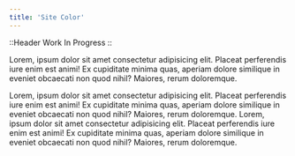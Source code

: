 ```yaml
---
title: 'Site Color'
---
```


::Header
Work In Progress
::

Lorem, ipsum dolor sit amet consectetur adipisicing elit. Placeat perferendis iure enim est animi! Ex cupiditate minima quas, aperiam dolore similique in eveniet obcaecati non quod nihil? Maiores, rerum doloremque.

Lorem, ipsum dolor sit amet consectetur adipisicing elit. Placeat perferendis iure enim est animi! Ex cupiditate minima quas, aperiam dolore similique in eveniet obcaecati non quod nihil? Maiores, rerum doloremque.
Lorem, ipsum dolor sit amet consectetur adipisicing elit. Placeat perferendis iure enim est animi! Ex cupiditate minima quas, aperiam dolore similique in eveniet obcaecati non quod nihil? Maiores, rerum doloremque.